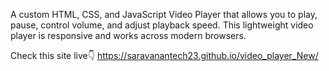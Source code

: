 A custom HTML, CSS, and JavaScript Video Player that allows you to play, pause, control volume, and adjust playback speed. This lightweight video player is responsive and works across modern browsers.


Check this site live👇
https://saravanantech23.github.io/video_player_New/

